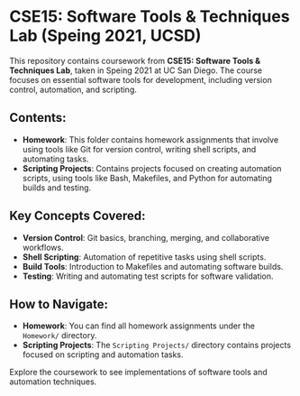 # CSE15: Software Tools & Techniques Lab (Speing 2021, UCSD)

This repository contains coursework from **CSE15: Software Tools & Techniques Lab**, taken in Speing 2021 at UC San Diego. The course focuses on essential software tools for development, including version control, automation, and scripting.

## Contents:

- **Homework**: This folder contains homework assignments that involve using tools like Git for version control, writing shell scripts, and automating tasks.
- **Scripting Projects**: Contains projects focused on creating automation scripts, using tools like Bash, Makefiles, and Python for automating builds and testing.

## Key Concepts Covered:
- **Version Control**: Git basics, branching, merging, and collaborative workflows.
- **Shell Scripting**: Automation of repetitive tasks using shell scripts.
- **Build Tools**: Introduction to Makefiles and automating software builds.
- **Testing**: Writing and automating test scripts for software validation.

## How to Navigate:
- **Homework**: You can find all homework assignments under the `Homework/` directory.
- **Scripting Projects**: The `Scripting Projects/` directory contains projects focused on scripting and automation tasks.

Explore the coursework to see implementations of software tools and automation techniques.
